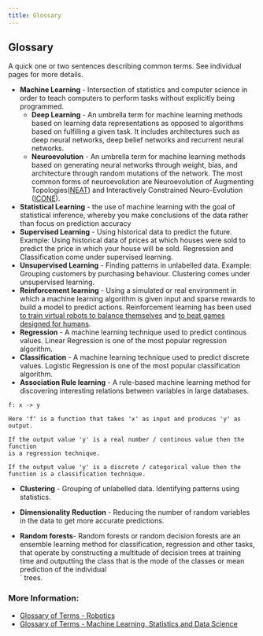 ```yaml
---
title: Glossary
---
```

## Glossary

A quick one or two sentences describing common terms. See individual pages for
more details.

- **Machine Learning** - Intersection of statistics and computer science in
  order to teach computers to perform tasks without explicitly being programmed.
  - **Deep Learning** - An umbrella term for machine learning methods based on learning data representations as opposed to algorithms based on fulfilling a given task. It includes architectures such as deep neural networks, deep belief networks and recurrent neural networks.
  - **Neuroevolution** - An umbrella term for machine learning methods based on generating neural networks through weight, bias, and architecture through random mutations of the network. The most common forms of neuroevolution are Neuroevolution of Augmenting Topologies([NEAT](https://en.wikipedia.org/wiki/Neuroevolution_of_augmenting_topologies)) and Interactively Constrained Neuro-Evolution ([ICONE](http://ikw.uni-osnabrueck.de/~neurokybernetik/media/pdf/2012-1.pdf)). 
- **Statistical Learning** - the use of machine learning with the goal of
  statistical inference, whereby you make conclusions of the data rather than
  focus on prediction accuracy
- **Supervised Learning** - Using historical data to predict the future. Example: Using historical data of prices at which houses were sold to predict the price in which your house will be sold. Regression and Classification come under supervised learning.
- **Unsupervised Learning** - Finding patterns in unlabelled data. Example: Grouping customers by purchasing behaviour. Clustering comes under unsupervised learning.
- **Reinforcement learning** - Using a simulated or real environment in which a machine learning algorithm is given input and sparse rewards to build a model to predict actions. Reinforcement learning has been used [to train virtual robots to balance themselves](https://blog.openai.com/competitive-self-play/) and [to beat games designed for humans](https://blog.openai.com/openai-baselines-dqn/).
- **Regression** - A machine learning technique used to predict continous values. Linear Regression is one of the most popular regression algorithm.  
- **Classification** - A machine learning technique used to predict discrete values. Logistic Regression is one of the most popular classification algorithm.
- **Association Rule learning** - A rule-based machine learning method for discovering interesting relations between variables in large databases. 
```
f: x -> y  

Here 'f' is a function that takes 'x' as input and produces 'y' as output.

If the output value 'y' is a real number / continous value then the function 
is a regression technique.  

If the output value 'y' is a discrete / categorical value then the function is a classification technique.
```  
- **Clustering** - Grouping of unlabelled data. Identifying patterns using statistics.
- **Dimensionality Reduction** - Reducing the number of random variables in the data to get more accurate predictions.

-  **Random forests**- Random forests or random decision forests are an ensemble learning method for classification,                                regression and other tasks, that operate by constructing a multitude of decision trees at training                            time and outputting the class that is the mode of the classes or mean prediction of the individual     
`                       trees.
                   
### More Information:

- [Glossary of Terms - Robotics](http://robotics.stanford.edu/~ronnyk/glossary.html)
- [Glossary of Terms - Machine Learning, Statistics and Data Science](https://www.analyticsvidhya.com/glossary-of-common-statistics-and-machine-learning-terms/)
